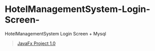 # HotelManagementSystem-Login-Screen-
HotelManagementSystem Login Screen + Mysql 



<blockquote class="imgur-embed-pub" lang="en" data-id="a/omWKS8y"><a href="//imgur.com/a/omWKS8y">JavaFx Project 1.0</a></blockquote><script async src="//s.imgur.com/min/embed.js" charset="utf-8"></script>
